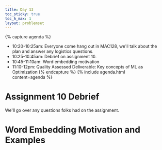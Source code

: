 ```yaml
---
title: Day 13
toc_sticky: true 
toc_h_max: 1
layout: problemset
---
```


{% capture agenda %}
* 10:20-10:25am: Everyone come hang out in MAC128, we'll talk about the plan and answer any logistics questions.
* 10:25-10:45am: Debrief on assignment 10.
* 10:45-11:10am: Word embedding motivation
* 11:10-12pm: Quality Assessed Deliverable: Key concepts of ML as Optimization
{% endcapture %}
{% include agenda.html content=agenda %}

# Assignment 10 Debrief

We'll go over any questions folks had on the assignment.

# Word Embedding Motivation and Examples

